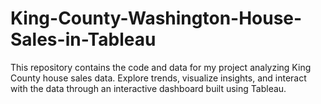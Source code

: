 # King-County-Washington-House-Sales-in-Tableau
This repository contains the code and data for my project analyzing King County house sales data. Explore trends, visualize insights, and interact with the data through an interactive dashboard built using Tableau.
